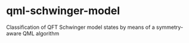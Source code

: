 # qml-schwinger-model
Classification of QFT Schwinger model states by means of a symmetry-aware QML algorithm
